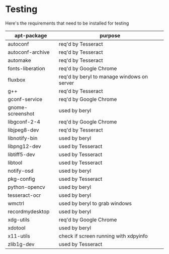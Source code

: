 # Testing

Here's the requirements that need to be installed for testing

| apt-package | purpose |
| ----------- | ------- |
| autoconf | req'd by Tesseract |
| autoconf-archive | req'd by Tesseract |
| automake | req'd by Tesseract |
| fonts-liberation | req'd by Google Chrome |
| fluxbox | req'd by beryl to manage windows on server |
|  g++ | req'd by Tesseract |
| gconf-service | req'd by Google Chrome |
| gnome-screenshot | used by beryl |
| libgconf-2-4 | req'd by Google Chrome |
| libjpeg8-dev | req'd by Tesseract |
| libnotify-bin | used by beryl |
| libpng12-dev | used by Tesseract |
| libtiff5-dev | used by Tesseract |
| libtool | used by Tesseract |
| notify-osd | used by beryl |
| pkg-config | used by Tesseract |
| python-opencv | used by beryl |
| tesseract-ocr | used by beryl |
| wmctrl | used by beryl to grab windows |
| recordmydesktop | used by beryl |
| xdg-utils | req'd by Google Chrome |
| xdotool | used by beryl |
| x11-utils   | check if screen running with xdpyinfo |
| zlib1g-dev | used by Tesseract |
